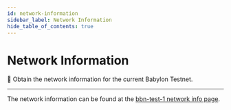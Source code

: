 ```yaml
---
id: network-information
sidebar_label: Network Information
hide_table_of_contents: true
---
```


# Network Information

🧐 Obtain the network information for the current Babylon Testnet.

---

The network information can be found at the [bbn-test-1 network info page](https://github.com/babylonchain/networks/tree/main/bbn-test1).
